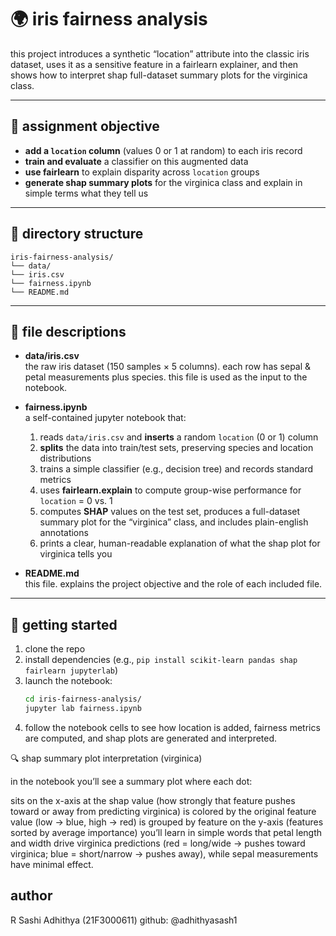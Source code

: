 # 🌍 iris fairness analysis

this project introduces a synthetic “location” attribute into the classic iris dataset, uses it as a sensitive feature in a fairlearn explainer, and then shows how to interpret shap full-dataset summary plots for the virginica class.

---

## 🎯 assignment objective

- **add a `location` column** (values 0 or 1 at random) to each iris record  
- **train and evaluate** a classifier on this augmented data  
- **use fairlearn** to explain disparity across `location` groups  
- **generate shap summary plots** for the virginica class and explain in simple terms what they tell us

---

## 📂 directory structure

```
iris-fairness-analysis/
└── data/
└── iris.csv
└── fairness.ipynb
└── README.md
```

---

## 📄 file descriptions

- **data/iris.csv**  
  the raw iris dataset (150 samples × 5 columns). each row has sepal & petal measurements plus species. this file is used as the input to the notebook.

- **fairness.ipynb**  
  a self-contained jupyter notebook that:
  1. reads `data/iris.csv` and **inserts** a random `location` (0 or 1) column  
  2. **splits** the data into train/test sets, preserving species and location distributions  
  3. trains a simple classifier (e.g., decision tree) and records standard metrics  
  4. uses **fairlearn.explain** to compute group-wise performance for `location` = 0 vs. 1  
  5. computes **SHAP** values on the test set, produces a full-dataset summary plot for the “virginica” class, and includes plain-english annotations  
  6. prints a clear, human-readable explanation of what the shap plot for virginica tells you

- **README.md**  
  this file. explains the project objective and the role of each included file.

---

## 🚀 getting started

1. clone the repo  
2. install dependencies (e.g., `pip install scikit-learn pandas shap fairlearn jupyterlab`)  
3. launch the notebook:  
   ```bash
   cd iris-fairness-analysis/
   jupyter lab fairness.ipynb
4. follow the notebook cells to see how location is added, fairness metrics are computed, and shap plots are generated and interpreted.


🔍 shap summary plot interpretation (virginica)

in the notebook you’ll see a summary plot where each dot:

sits on the x-axis at the shap value (how strongly that feature pushes toward or away from predicting virginica)
is colored by the original feature value (low → blue, high → red)
is grouped by feature on the y-axis (features sorted by average importance)
you’ll learn in simple words that petal length and width drive virginica predictions (red = long/wide → pushes toward virginica; blue = short/narrow → pushes away), while sepal measurements have minimal effect.

## author

R Sashi Adhithya (21F3000611)
github: @adhithyasash1
